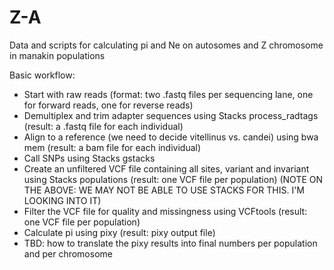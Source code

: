 # Z-A
Data and scripts for calculating pi and Ne on autosomes and Z chromosome in manakin populations

Basic workflow:
- Start with raw reads (format: two .fastq files per sequencing lane, one for forward reads, one for reverse reads)
- Demultiplex and trim adapter sequences using Stacks process_radtags (result: a .fastq file for each individual)
- Align to a reference (we need to decide vitellinus vs. candei) using bwa mem (result: a bam file for each individual)
- Call SNPs using Stacks gstacks
- Create an unfiltered VCF file containing all sites, variant and invariant using Stacks populations (result: one VCF file per population)
  (NOTE ON THE ABOVE: WE MAY NOT BE ABLE TO USE STACKS FOR THIS. I'M LOOKING INTO IT)
- Filter the VCF file for quality and missingness using VCFtools (result: one VCF file per population)
- Calculate pi using pixy (result: pixy output file)
- TBD: how to translate the pixy results into final numbers per population and per chromosome
